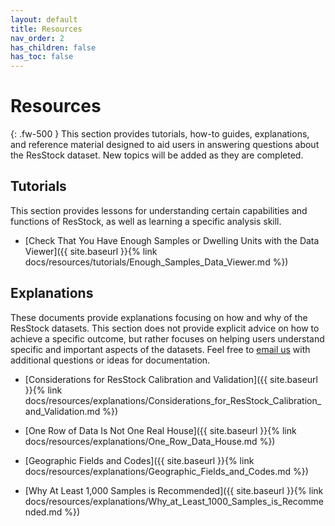 ```yaml
---
layout: default
title: Resources
nav_order: 2
has_children: false
has_toc: false
---
```


# Resources
{: .fw-500 }
This section provides tutorials, how-to guides, explanations, and reference material designed to aid users in answering questions about the ResStock dataset. New topics will be added as they are completed.

## Tutorials
This section provides lessons for understanding certain capabilities and functions of ResStock, as well as learning a specific analysis skill.
- [Check That You Have Enough Samples or Dwelling Units with the Data Viewer]({{ site.baseurl }}{% link docs/resources/tutorials/Enough_Samples_Data_Viewer.md %})

<!-- 
- Timeseries Impact of Applying an Upgrade
- Online Resources

## How-to Guides
This section provides a collection of step-by-step guides for using a ResStock dataset to answer a given question.
- Sampling and Reweighting in ResStock
- Run a Custom Emissions Scenario
- How to Augment ResStock Data with Local Data
- Perform a Basic Residential Building Stock Analysis
- Understand Annual Energy Use by Building Type for a City
-->

## Explanations
These documents provide explanations focusing on how and why of the ResStock datasets. This section does not provide explicit advice on how to achieve a specific outcome, but rather focuses on helping users understand specific and important aspects of the datasets. Feel free to [email us](mailto:resstock@nrel.gov) with additional questions or ideas for documentation.
- [Considerations for ResStock Calibration and Validation]({{ site.baseurl }}{% link docs/resources/explanations/Considerations_for_ResStock_Calibration_and_Validation.md %})

<!-- 
- Quota Based Sampling and the Implications
-->

- [One Row of Data Is Not One Real House]({{ site.baseurl }}{% link docs/resources/explanations/One_Row_Data_House.md %})

- [Geographic Fields and Codes]({{ site.baseurl }}{% link docs/resources/explanations/Geographic_Fields_and_Codes.md %})

<!--- Why Individual ResStock Measures Should Not Be Combined
- Emissions -->
- [Why At Least 1,000 Samples is Recommended]({{ site.baseurl }}{% link docs/resources/explanations/Why_at_Least_1000_Samples_is_Recommended.md %})

<!-- - Combining Data from Different Datasets
- Limitations and Known Issues -->